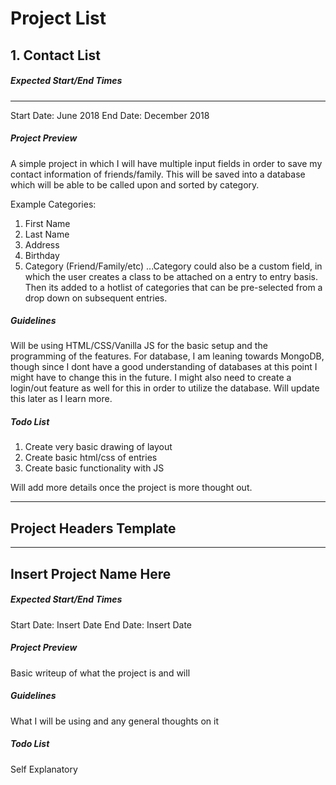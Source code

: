 # Project List #

## 1. Contact List ##

##### Expected Start/End Times #####
---
Start Date: June 2018
End Date: December 2018

#####  Project Preview #####
A simple project in which I will have multiple input fields in order to save my contact information of friends/family. This will be saved into a database which will be able to be called upon and sorted by category. 

Example Categories:
1. First Name
2. Last Name
3. Address
4. Birthday
5. Category (Friend/Family/etc)
...Category could also be a custom field, in which the user creates a class to be attached on a entry to entry basis. Then its added to a hotlist of categories that can be pre-selected from a drop down on subsequent entries.

#####  Guidelines #####
Will be using HTML/CSS/Vanilla JS for the basic setup and the programming of the features. For database, I am leaning towards MongoDB, though since I dont have a good understanding of databases at this point I might have to change this in the future. I might also need to create a login/out feature as well for this in order to utilize the database. Will update this later as I learn more.

#####  Todo List #####
1. Create very basic drawing of layout
2. Create basic html/css of entries
3. Create basic functionality with JS

Will add more details once the project is more thought out.





---
## Project Headers Template ##
---

## Insert Project Name Here ##

##### Expected Start/End Times #####
Start Date: Insert Date
End Date: Insert Date


#####  Project Preview #####
Basic writeup of what the project is and will

#####  Guidelines #####
What I will be using and any general thoughts on it

##### Todo List #####
Self Explanatory